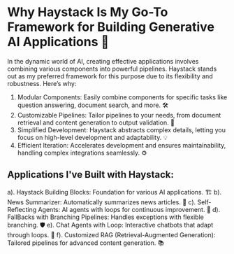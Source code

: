 # Why Haystack Is My Go-To Framework for Building Generative AI Applications 🚀
In the dynamic world of AI, creating effective applications involves combining various components into powerful pipelines. Haystack stands out as my preferred framework for this purpose due to its flexibility and robustness. Here’s why:

1. Modular Components: Easily combine components for specific tasks like question answering, document search, and more. 🛠️
2. Customizable Pipelines: Tailor pipelines to your needs, from document retrieval and content generation to output validation. 🔄
3. Simplified Development: Haystack abstracts complex details, letting you focus on high-level development and adaptability. 💡
4. Efficient Iteration: Accelerates development and ensures maintainability, handling complex integrations seamlessly. ⚙️
## Applications I've Built with Haystack:
a). Haystack Building Blocks: Foundation for various AI applications. 🏗️
b). News Summarizer: Automatically summarizes news articles. 📰
c). Self-Reflecting Agents: AI agents with loops for continuous improvement. 🔄
d). FallBacks with Branching Pipelines: Handles exceptions with flexible branching. 🛡️
e). Chat Agents with Loop: Interactive chatbots that adapt through loops. 💬
f). Customized RAG (Retrieval-Augmented Generation): Tailored pipelines for advanced content generation. 📚
